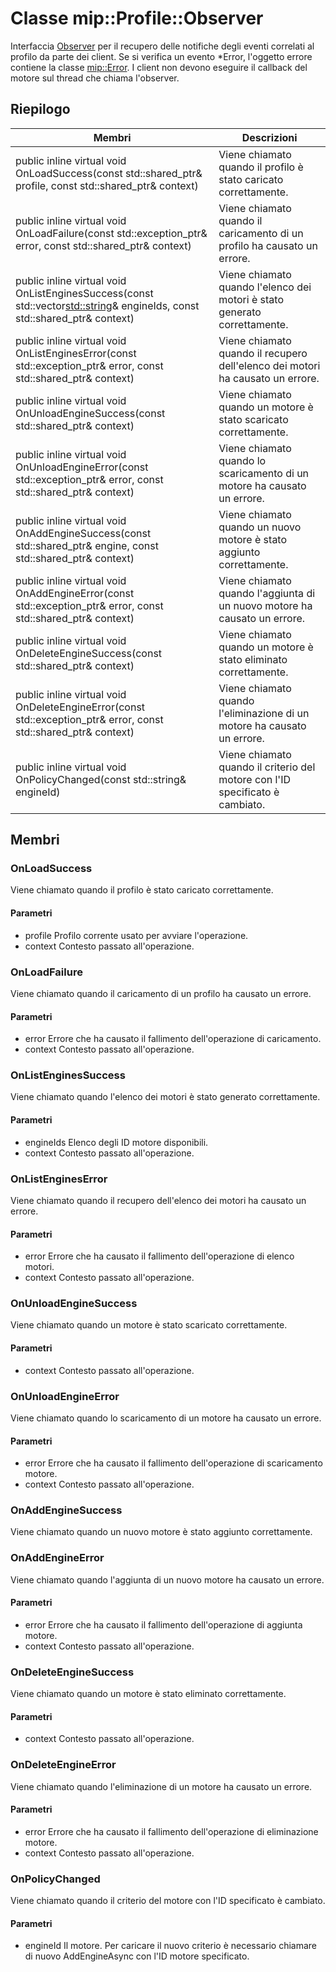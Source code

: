 # <a name="class-mipprofileobserver"></a>Classe mip::Profile::Observer 
Interfaccia [Observer](#classmip_1_1_profile_1_1_observer) per il recupero delle notifiche degli eventi correlati al profilo da parte dei client.
Se si verifica un evento *Error, l'oggetto errore contiene la classe [mip::Error](#classmip_1_1_error). I client non devono eseguire il callback del motore sul thread che chiama l'observer.
  
## <a name="summary"></a>Riepilogo
 Membri                        | Descrizioni                                
--------------------------------|---------------------------------------------
public inline virtual void OnLoadSuccess(const std::shared_ptr<Profile>& profile, const std::shared_ptr<void>& context)  |  Viene chiamato quando il profilo è stato caricato correttamente.
public inline virtual void OnLoadFailure(const std::exception_ptr& error, const std::shared_ptr<void>& context)  |  Viene chiamato quando il caricamento di un profilo ha causato un errore.
public inline virtual void OnListEnginesSuccess(const std::vector<std::string>& engineIds, const std::shared_ptr<void>& context)  |  Viene chiamato quando l'elenco dei motori è stato generato correttamente.
public inline virtual void OnListEnginesError(const std::exception_ptr& error, const std::shared_ptr<void>& context)  |  Viene chiamato quando il recupero dell'elenco dei motori ha causato un errore.
public inline virtual void OnUnloadEngineSuccess(const std::shared_ptr<void>& context)  |  Viene chiamato quando un motore è stato scaricato correttamente.
public inline virtual void OnUnloadEngineError(const std::exception_ptr& error, const std::shared_ptr<void>& context)  |  Viene chiamato quando lo scaricamento di un motore ha causato un errore.
public inline virtual void OnAddEngineSuccess(const std::shared_ptr<PolicyEngine>& engine, const std::shared_ptr<void>& context)  |  Viene chiamato quando un nuovo motore è stato aggiunto correttamente.
public inline virtual void OnAddEngineError(const std::exception_ptr& error, const std::shared_ptr<void>& context)  |  Viene chiamato quando l'aggiunta di un nuovo motore ha causato un errore.
public inline virtual void OnDeleteEngineSuccess(const std::shared_ptr<void>& context)  |  Viene chiamato quando un motore è stato eliminato correttamente.
public inline virtual void OnDeleteEngineError(const std::exception_ptr& error, const std::shared_ptr<void>& context)  |  Viene chiamato quando l'eliminazione di un motore ha causato un errore.
public inline virtual void OnPolicyChanged(const std::string& engineId)  |  Viene chiamato quando il criterio del motore con l'ID specificato è cambiato.
  
## <a name="members"></a>Membri
  
### <a name="onloadsuccess"></a>OnLoadSuccess
Viene chiamato quando il profilo è stato caricato correttamente.
  
#### <a name="parameters"></a>Parametri
* profile Profilo corrente usato per avviare l'operazione. 
* context Contesto passato all'operazione.
  
### <a name="onloadfailure"></a>OnLoadFailure
Viene chiamato quando il caricamento di un profilo ha causato un errore.
  
#### <a name="parameters"></a>Parametri
* error Errore che ha causato il fallimento dell'operazione di caricamento. 
* context Contesto passato all'operazione.
  
### <a name="onlistenginessuccess"></a>OnListEnginesSuccess
Viene chiamato quando l'elenco dei motori è stato generato correttamente.
  
#### <a name="parameters"></a>Parametri
* engineIds Elenco degli ID motore disponibili. 
* context Contesto passato all'operazione.
  
### <a name="onlistengineserror"></a>OnListEnginesError
Viene chiamato quando il recupero dell'elenco dei motori ha causato un errore.
  
#### <a name="parameters"></a>Parametri
* error Errore che ha causato il fallimento dell'operazione di elenco motori. 
* context Contesto passato all'operazione.
  
### <a name="onunloadenginesuccess"></a>OnUnloadEngineSuccess
Viene chiamato quando un motore è stato scaricato correttamente.
  
#### <a name="parameters"></a>Parametri
* context Contesto passato all'operazione.
  
### <a name="onunloadengineerror"></a>OnUnloadEngineError
Viene chiamato quando lo scaricamento di un motore ha causato un errore.
  
#### <a name="parameters"></a>Parametri
* error Errore che ha causato il fallimento dell'operazione di scaricamento motore. 
* context Contesto passato all'operazione.
  
### <a name="onaddenginesuccess"></a>OnAddEngineSuccess
Viene chiamato quando un nuovo motore è stato aggiunto correttamente.
  
### <a name="onaddengineerror"></a>OnAddEngineError
Viene chiamato quando l'aggiunta di un nuovo motore ha causato un errore.
  
#### <a name="parameters"></a>Parametri
* error Errore che ha causato il fallimento dell'operazione di aggiunta motore. 
* context Contesto passato all'operazione.
  
### <a name="ondeleteenginesuccess"></a>OnDeleteEngineSuccess
Viene chiamato quando un motore è stato eliminato correttamente.
  
#### <a name="parameters"></a>Parametri
* context Contesto passato all'operazione.
  
### <a name="ondeleteengineerror"></a>OnDeleteEngineError
Viene chiamato quando l'eliminazione di un motore ha causato un errore.
  
#### <a name="parameters"></a>Parametri
* error Errore che ha causato il fallimento dell'operazione di eliminazione motore. 
* context Contesto passato all'operazione.
  
### <a name="onpolicychanged"></a>OnPolicyChanged
Viene chiamato quando il criterio del motore con l'ID specificato è cambiato.
  
#### <a name="parameters"></a>Parametri
* engineId Il motore. Per caricare il nuovo criterio è necessario chiamare di nuovo AddEngineAsync con l'ID motore specificato.